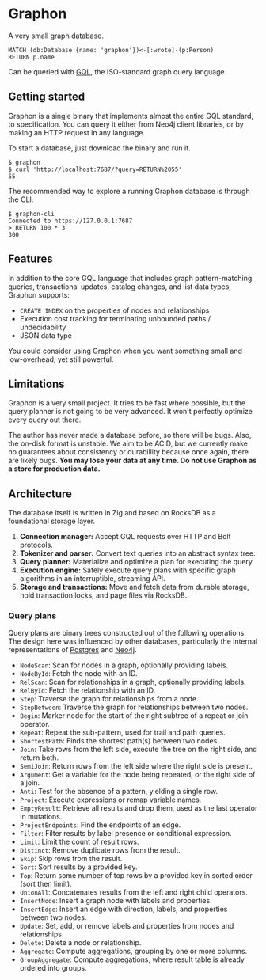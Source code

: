 # Graphon

A very small graph database.

```gql
MATCH (db:Database {name: 'graphon'})<-[:wrote]-(p:Person)
RETURN p.name
```

Can be queried with [GQL](https://www.iso.org/standard/76120.html), the ISO-standard graph query language.

## Getting started

Graphon is a single binary that implements almost the entire GQL standard, to specification. You can query it either from Neo4j client libraries, or by making an HTTP request in any language.

To start a database, just download the binary and run it.

```sh-session
$ graphon
$ curl 'http://localhost:7687/?query=RETURN%2055'
55
```

The recommended way to explore a running Graphon database is through the CLI.

```sh-session
$ graphon-cli
Connected to https://127.0.0.1:7687
> RETURN 100 * 3
300
```

## Features

In addition to the core GQL language that includes graph pattern-matching queries, transactional updates, catalog changes, and list data types, Graphon supports:

- `CREATE INDEX` on the properties of nodes and relationships
- Execution cost tracking for terminating unbounded paths / undecidability
- JSON data type

You could consider using Graphon when you want something small and low-overhead, yet still powerful.

## Limitations

Graphon is a very small project. It tries to be fast where possible, but the query planner is not going to be very advanced. It won't perfectly optimize every query out there.

The author has never made a database before, so there will be bugs. Also, the on-disk format is unstable. We aim to be ACID, but we currently make no guarantees about consistency or durabillity because once again, there are likely bugs. **You may lose your data at any time. Do not use Graphon as a store for production data.**

## Architecture

The database itself is written in Zig and based on RocksDB as a foundational storage layer.

1. **Connection manager:** Accept GQL requests over HTTP and Bolt protocols.
2. **Tokenizer and parser:** Convert text queries into an abstract syntax tree.
3. **Query planner:** Materialize and optimize a plan for executing the query.
4. **Execution engine:** Safely execute query plans with specific graph algorithms in an interruptible, streaming API.
5. **Storage and transactions:** Move and fetch data from durable storage, hold transaction locks, and page files via RocksDB.

### Query plans

Query plans are binary trees constructed out of the following operations. The design here was influenced by other databases, particularly the internal representations of [Postgres](https://github.com/postgres/postgres/blob/REL_16_3/src/backend/commands/explain.c#L1177-L1180) and [Neo4j](https://neo4j.com/docs/cypher-manual/current/planning-and-tuning/operators/operators-detail/).

- `NodeScan`: Scan for nodes in a graph, optionally providing labels.
- `NodeById`: Fetch the node with an ID.
- `RelScan`: Scan for relationships in a graph, optionally providing labels.
- `RelById`: Fetch the relationship with an ID.
- `Step`: Traverse the graph for relationships from a node.
- `StepBetween`: Traverse the graph for relationships between two nodes.
- `Begin`: Marker node for the start of the right subtree of a repeat or join operator.
- `Repeat`: Repeat the sub-pattern, used for trail and path queries.
- `ShortestPath`: Finds the shortest path(s) between two nodes.
- `Join`: Take rows from the left side, execute the tree on the right side, and return both.
- `SemiJoin`: Return rows from the left side where the right side is present.
- `Argument`: Get a variable for the node being repeated, or the right side of a join.
- `Anti`: Test for the absence of a pattern, yielding a single row.
- `Project`: Execute expressions or remap variable names.
- `EmptyResult`: Retrieve all results and drop them, used as the last operator in mutations.
- `ProjectEndpoints`: Find the endpoints of an edge.
- `Filter`: Filter results by label presence or conditional expression.
- `Limit`: Limit the count of result rows.
- `Distinct`: Remove duplicate rows from the result.
- `Skip`: Skip rows from the result.
- `Sort`: Sort results by a provided key.
- `Top`: Return some number of top rows by a provided key in sorted order (sort then limit).
- `UnionAll`: Concatenates results from the left and right child operators.
- `InsertNode`: Insert a graph node with labels and properties.
- `InsertEdge`: Insert an edge with direction, labels, and properties between two nodes.
- `Update`: Set, add, or remove labels and properties from nodes and relationships.
- `Delete`: Delete a node or relationship.
- `Aggregate`: Compute aggregations, grouping by one or more columns.
- `GroupAggregate`: Compute aggregations, where result table is already ordered into groups.
